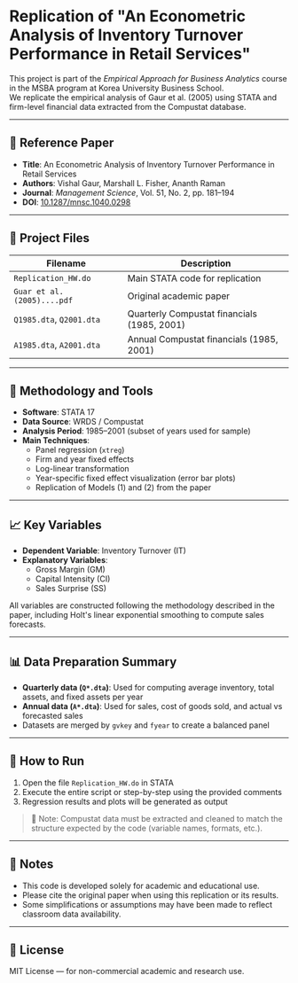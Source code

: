# Replication of "An Econometric Analysis of Inventory Turnover Performance in Retail Services"

This project is part of the *Empirical Approach for Business Analytics* course in the MSBA program at Korea University Business School.  
We replicate the empirical analysis of Gaur et al. (2005) using STATA and firm-level financial data extracted from the Compustat database.

---

## 📄 Reference Paper

- **Title**: An Econometric Analysis of Inventory Turnover Performance in Retail Services  
- **Authors**: Vishal Gaur, Marshall L. Fisher, Ananth Raman  
- **Journal**: *Management Science*, Vol. 51, No. 2, pp. 181–194  
- **DOI**: [10.1287/mnsc.1040.0298](https://doi.org/10.1287/mnsc.1040.0298)

---

## 📁 Project Files

| Filename                       | Description |
|--------------------------------|-------------|
| `Replication_HW.do`            | Main STATA code for replication |
| `Guar et al. (2005)....pdf`    | Original academic paper |
| `Q1985.dta`, `Q2001.dta`       | Quarterly Compustat financials (1985, 2001) |
| `A1985.dta`, `A2001.dta`       | Annual Compustat financials (1985, 2001) |

---

## 🔧 Methodology and Tools

- **Software**: STATA 17
- **Data Source**: WRDS / Compustat
- **Analysis Period**: 1985–2001 (subset of years used for sample)
- **Main Techniques**:
  - Panel regression (`xtreg`)
  - Firm and year fixed effects
  - Log-linear transformation
  - Year-specific fixed effect visualization (error bar plots)
  - Replication of Models (1) and (2) from the paper

---

## 📈 Key Variables

- **Dependent Variable**: Inventory Turnover (IT)
- **Explanatory Variables**:
  - Gross Margin (GM)
  - Capital Intensity (CI)
  - Sales Surprise (SS)

All variables are constructed following the methodology described in the paper, including Holt's linear exponential smoothing to compute sales forecasts.

---

## 📊 Data Preparation Summary

- **Quarterly data (`Q*.dta`)**: Used for computing average inventory, total assets, and fixed assets per year
- **Annual data (`A*.dta`)**: Used for sales, cost of goods sold, and actual vs forecasted sales
- Datasets are merged by `gvkey` and `fyear` to create a balanced panel

---

## 🚀 How to Run

1. Open the file `Replication_HW.do` in STATA
2. Execute the entire script or step-by-step using the provided comments
3. Regression results and plots will be generated as output

> 📌 Note: Compustat data must be extracted and cleaned to match the structure expected by the code (variable names, formats, etc.).

---

## 📝 Notes

- This code is developed solely for academic and educational use.
- Please cite the original paper when using this replication or its results.
- Some simplifications or assumptions may have been made to reflect classroom data availability.

---

## 📄 License

MIT License — for non-commercial academic and research use.